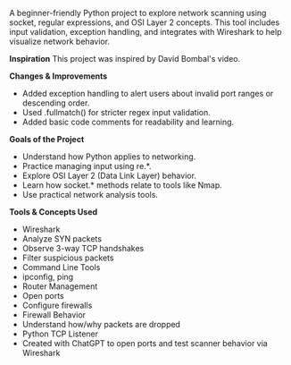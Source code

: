A beginner-friendly Python project to explore network scanning using socket, regular expressions, and OSI Layer 2 concepts.
This tool includes input validation, exception handling, and integrates with Wireshark to help visualize network behavior.

**Inspiration**
This project was inspired by David Bombal's video.

**Changes & Improvements**
  - Added exception handling to alert users about invalid port ranges or descending order.
  - Used .fullmatch() for stricter regex input validation.
  - Added basic code comments for readability and learning.

**Goals of the Project**
  - Understand how Python applies to networking.
  - Practice managing input using re.*.
  - Explore OSI Layer 2 (Data Link Layer) behavior.
  - Learn how socket.* methods relate to tools like Nmap.
  - Use practical network analysis tools.

**Tools & Concepts Used**
  - Wireshark
  - Analyze SYN packets
  - Observe 3-way TCP handshakes
  - Filter suspicious packets
  - Command Line Tools
  - ipconfig, ping
  - Router Management
  - Open ports
  - Configure firewalls
  - Firewall Behavior
  - Understand how/why packets are dropped
  - Python TCP Listener
  - Created with ChatGPT to open ports and test scanner behavior via Wireshark
